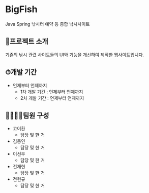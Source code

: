 # BigFish
Java Spring 낚시터 예약 등 종합 낚시사이트


## 🎣프로젝트 소개
기존의 낚시 관련 사이트들의 UI와 기능을 개선하여 제작한 웹사이트입니다.

## ⏱개발 기간
* 언제부터 언제까지
  * 1차 개발 기간 : 언제부터 언제까지
  * 2차 개발 기간 : 언제부터 언제까지

## 👨‍👨‍👦‍👦팀원 구성
* 고이환
  * 담당 및 한 거
* 김동인
  * 담당 및 한 거
* 이선우
  * 담당 및 한 거
* 전재현
  * 담당 및 한 거
* 전현규
  * 담당 및 한 거
